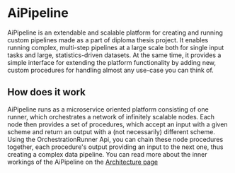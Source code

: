 <!-- # Welcome to MkDocs

For full documentation visit [mkdocs.org](https://www.mkdocs.org).

## Commands lol

- `mkdocs new [dir-name]` - Create a new project.
- `mkdocs serve` - Start the live-reloading docs server.
- `mkdocs build` - Build the documentation site.
- `mkdocs -h` - Print help message and exit.

## Project layout

    mkdocs.yml    # The configuration file.
    docs/
        index.md  # The documentation homepage.
        ...       # Other markdown pages, images and other files. -->

# AiPipeline

AiPipeline is an extendable and scalable platform for creating and running custom pipelines made as a part of diploma thesis project. It enables running complex, multi-step pipelines at a large scale both for single input tasks and large, statistics-driven datasets. At the same time, it provides a simple interface for extending the platform functionality by adding new, custom procedures for handling almost any use-case you can think of.

## How does it work

AiPipeline runs as a microservice oriented platform consisting of one runner, which orchestrates a network of infinitely scalable nodes. Each node then provides a set of procedures, which accept an input with a given scheme and return an output with a (not necessarily) different scheme. Using the OrchestrationRunner Api, you can chain these node procedures together, each procedure's output providing an input to the next one, thus creating a complex data pipeline. You can read more about the inner workings of the AiPipeline on the [Architecture page](architecture.md)
